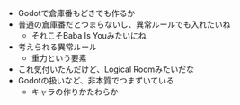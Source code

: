 - Godotで倉庫番もどきでも作るか
- 普通の倉庫番だとつまらないし、異常ルールでも入れたいね
	- それこそBaba Is Youみたいにね
- 考えられる異常ルール
	- 重力という要素
- これ気付いたんだけど、Logical Roomみたいだな
- Godotの扱いなど、非本質でつまずいている
	- キャラの作りかたわらか